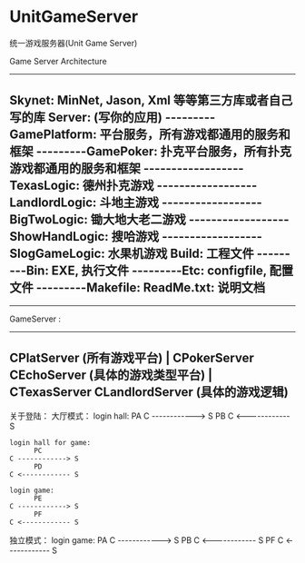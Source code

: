 # UnitGameServer
统一游戏服务器(Unit Game Server)

Game Server Architecture

---------------------------------------------------------------------
Skynet: MinNet, Jason, Xml 等等第三方库或者自己写的库
Server: (写你的应用)
---------GamePlatform: 平台服务，所有游戏都通用的服务和框架
---------GamePoker:	扑克平台服务，所有扑克游戏都通用的服务和框架
------------------TexasLogic: 德州扑克游戏
------------------LandlordLogic: 斗地主游戏
------------------BigTwoLogic: 锄大地大老二游戏
------------------ShowHandLogic: 搜哈游戏
------------------SlogGameLogic: 水果机游戏
Build: 工程文件
---------Bin: EXE, 执行文件
---------Etc: configfile, 配置文件
---------Makefile: 
ReadMe.txt: 说明文档
---------------------------------------------------------------------

----------------------------------------------------------------
GameServer :
***********************************
CPlatServer (所有游戏平台)
    | 
CPokerServer  CEchoServer  (具体的游戏类型平台)
    |
CTexasServer  CLandlordServer  (具体的游戏逻辑)
----------------------------------------------------------------

关于登陆：
大厅模式：
	login hall:
		  PA
	C ------------> S 
		  PB
	C <------------ S

	login hall for game:
		  PC
	C ------------> S 
		  PD
	C <------------ S

	login game:
		  PE
	C ------------> S 
		  PF
	C <------------ S

独立模式：
	login game:
		  PA
	C ------------> S 
		  PB
	C <------------ S
		  PF
	C <------------ S
